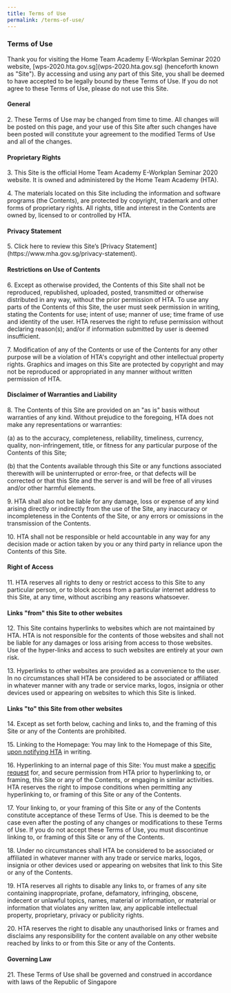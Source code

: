 ```yaml
---
title: Terms of Use
permalink: /terms-of-use/
---
```

<h3>Terms of Use</h3>
Thank you for visiting the Home Team Academy E-Workplan Seminar 2020 website, [wps-2020.hta.gov.sg](wps-2020.hta.gov.sg) (henceforth known as "Site"). By accessing and using any part of this Site, you shall be deemed to have accepted to be legally bound by these Terms of Use. If you do not agree to these Terms of Use, please do not use this Site.
<br>
<h4>General</h4>
<p>2. These Terms of Use may be changed from time to time. All changes will be posted on this page, and your use of this Site after such changes have been posted will constitute your agreement to the modified Terms of Use and all of the changes.</p>

<h4>Proprietary Rights</h4>
<p>3. This Site is the official Home Team Academy E-Workplan Seminar 2020 website. It is owned and administered by the Home Team Academy (HTA).</p>

<p>4. The materials located on this Site including the information and software programs (the Contents), are protected by copyright, trademark and other forms of proprietary rights. All rights, title and interest in the Contents are owned by, licensed to or controlled by HTA.</p>

<h4>Privacy Statement</h4>
<p>5. Click here to review this Site’s [Privacy Statement](https://www.mha.gov.sg/privacy-statement).</p>

<h4>Restrictions on Use of Contents</h4>
<p>6. Except as otherwise provided, the Contents of this Site shall not be reproduced, republished, uploaded, posted, transmitted or otherwise distributed in any way, without the prior permission of HTA. To use any parts of the Contents of this Site, the user must seek permission in writing, stating the Contents for use; intent of use; manner of use; time frame of use and identity of the user. HTA reserves the right to refuse permission without declaring reason(s); and/or if information submitted by user is deemed insufficient.</p>

<p>7. Modification of any of the Contents or use of the Contents for any other purpose will be a violation of HTA's copyright and other intellectual property rights. Graphics and images on this Site are protected by copyright and may not be reproduced or appropriated in any manner without written permission of HTA.</p>

<h4>Disclaimer of Warranties and Liability</h4>
<p>8. The Contents of this Site are provided on an "as is" basis without warranties of any kind. Without prejudice to the foregoing, HTA does not make any representations or warranties:</p>

<p>(a) as to the accuracy, completeness, reliability, timeliness, currency, quality, non-infringement, title, or fitness for any particular purpose of the Contents of this Site;</p>

<p>(b) that the Contents available through this Site or any functions associated therewith will be uninterrupted or error-free, or that defects will be corrected or that this Site and the server is and will be free of all viruses and/or other harmful elements.
</p>
<p>9. HTA shall also not be liable for any damage, loss or expense of any kind arising directly or indirectly from the use of the Site, any inaccuracy or incompleteness in the Contents of the Site, or any errors or omissions in the transmission of the Contents.</p>

<p>10. HTA shall not be responsible or held accountable in any way for any decision made or action taken by you or any third party in reliance upon the Contents of this Site.</p>

<h4>Right of Access</h4>
<p>11. HTA reserves all rights to deny or restrict access to this Site to any particular person, or to block access from a particular internet address to this Site, at any time, without ascribing any reasons whatsoever.</p>

<h4>Links "from" this Site to other websites</h4>
<p>12. This Site contains hyperlinks to websites which are not maintained by HTA. HTA is not responsible for the contents of those websites and shall not be liable for any damages or loss arising from access to those websites. Use of the hyper-links and access to such websites are entirely at your own risk.</p>

<p>13. Hyperlinks to other websites are provided as a convenience to the user. In no circumstances shall HTA be considered to be associated or affiliated in whatever manner with any trade or service marks, logos, insignia or other devices used or appearing on websites to which this Site is linked.</p>

<h4>Links "to" this Site from other websites</h4>
<p>14. Except as set forth below, caching and links to, and the framing of this Site or any of the Contents are prohibited.</p>

<p>15. Linking to the Homepage: You may link to the Homepage of this Site, <a href="https://www.mha.gov.sg/contact-us">upon notifying HTA</a> in writing.</p>

<p>16. Hyperlinking to an internal page of this Site: You must make a <a href="https://www.mha.gov.sg/contact-us">specific request</a> for, and secure permission from HTA prior to hyperlinking to, or framing, this Site or any of the Contents, or engaging in similar activities. HTA reserves the right to impose conditions when permitting any hyperlinking to, or framing of this Site or any of the Contents.</p>

<p>17. Your linking to, or your framing of this Site or any of the Contents constitute acceptance of these Terms of Use. This is deemed to be the case even after the posting of any changes or modifications to these Terms of Use. If you do not accept these Terms of Use, you must discontinue linking to, or framing of this Site or any of the Contents.</p>

<p>18. Under no circumstances shall HTA be considered to be associated or affiliated in whatever manner with any trade or service marks, logos, insignia or other devices used or appearing on websites that link to this Site or any of the Contents.</p>

<p>19. HTA reserves all rights to disable any links to, or frames of any site containing inappropriate, profane, defamatory, infringing, obscene, indecent or unlawful topics, names, material or information, or material or information that violates any written law, any applicable intellectual property, proprietary, privacy or publicity rights.</p>

<p>20. HTA reserves the right to disable any unauthorised links or frames and disclaims any responsibility for the content available on any other website reached by links to or from this Site or any of the Contents.
</p>
<h4>Governing Law</h4>
<p>21. These Terms of Use shall be governed and construed in accordance with laws of the Republic of Singapore</p>
